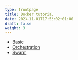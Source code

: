 ```yaml
---
type: frontpage
title: Docker tutorial
date: 2023-11-01T17:52:02+01:00
draft: false
weight: 3
---
```


- [Basic](https://indico.dccn.nl/event/22/)
- [Orchestration](https://indico.dccn.nl/event/23/)
- [Swarm](https://indico.dccn.nl/event/24/)
